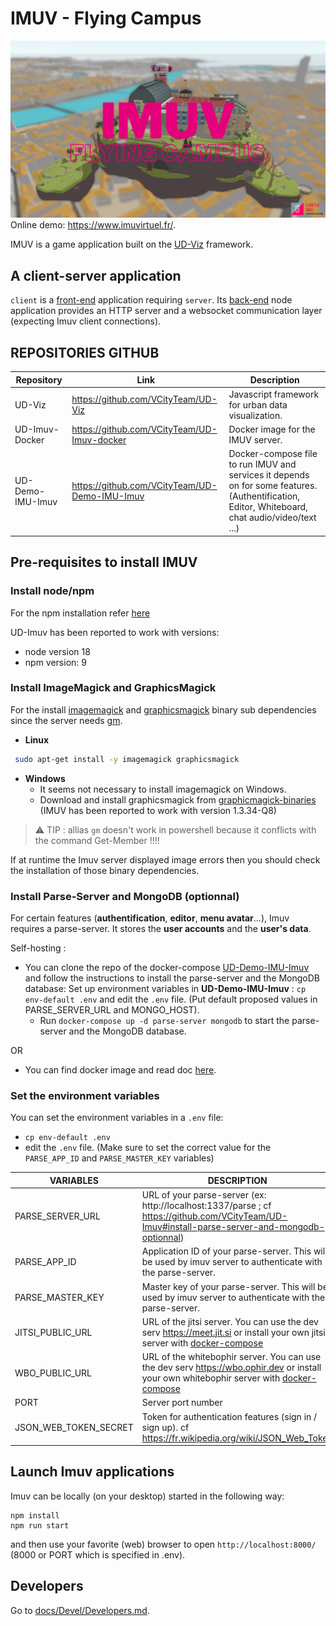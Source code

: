 # IMUV - Flying Campus

![IMUV-Homepage](./img/IMUV_Homepage.png)
Online demo: https://www.imuvirtuel.fr/.

IMUV is a game application built on the [UD-Viz](https://github.com/VCityTeam/UD-Viz) framework.

## A client-server application
`client` is a [front-end](https://en.wikipedia.org/wiki/Front_end_and_back_end) application requiring `server`. Its [back-end](https://en.wikipedia.org/wiki/Front_end_and_back_end) node application provides an HTTP server and a websocket communication layer (expecting Imuv client connections).

## REPOSITORIES GITHUB

| Repository       | Link                                          | Description                                                                                                                                     |
| ---------------- | --------------------------------------------- | ----------------------------------------------------------------------------------------------------------------------------------------------- |
| UD-Viz           | https://github.com/VCityTeam/UD-Viz           | Javascript framework for urban data visualization.                                                                                              |
| UD-Imuv-Docker   | https://github.com/VCityTeam/UD-Imuv-docker   | Docker image for the IMUV server.                                                                                                               |
| UD-Demo-IMU-Imuv | https://github.com/VCityTeam/UD-Demo-IMU-Imuv | Docker-compose file to run IMUV and services it depends on for some features. (Authentification, Editor, Whiteboard, chat audio/video/text ...) |

## Pre-requisites to install IMUV

### Install node/npm

For the npm installation refer [here](https://github.com/VCityTeam/UD-SV/blob/master/Tools/ToolNpm.md)

UD-Imuv has been reported to work with versions:

- node version 18 
- npm version: 9

### Install ImageMagick and GraphicsMagick

For the install [imagemagick](https://imagemagick.org/index.php) and [graphicsmagick](http://www.graphicsmagick.org/) binary sub dependencies since the server needs [gm](https://www.npmjs.com/package/gm?activeTab=readme).

- **Linux**

```bash
 sudo apt-get install -y imagemagick graphicsmagick
```

- **Windows**
  - It seems not necessary to install imagemagick on Windows.
  - Download and install graphicsmagick from [graphicmagick-binaries](https://sourceforge.net/projects/graphicsmagick/files/graphicsmagick-binaries/) (IMUV has been reported to work with version 1.3.34-Q8)

> ⚠️ TIP : allias `gm` doesn't work in powershell because it conflicts with the command Get-Member !!!!

If at runtime the Imuv server displayed image errors then you should check the installation of those binary dependencies.

### Install Parse-Server and MongoDB (optionnal)

For certain features (**authentification**, **editor**, **menu avatar**...), Imuv requires a parse-server. It stores the **user accounts** and the **user's data**.

Self-hosting :

- You can clone the repo of the docker-compose [UD-Demo-IMU-Imuv](https://github.com/VCityTeam/UD-Demo-IMU-Imuv) and follow the instructions to install the parse-server and the MongoDB database:
Set up environment variables in **UD-Demo-IMU-Imuv** : `cp env-default .env` and edit the `.env` file. (Put default proposed values in PARSE_SERVER_URL and MONGO_HOST).
  - Run `docker-compose up -d parse-server mongodb` to start the parse-server and the MongoDB database.

OR

- You can find docker image and read doc [here](https://hub.docker.com/r/parseplatform/parse-server).

### Set the environment variables

You can set the environment variables in a `.env` file:

- `cp env-default .env`
- edit the `.env` file. (Make sure to set the correct value for the `PARSE_APP_ID` and `PARSE_MASTER_KEY` variables)

| VARIABLES             | DESCRIPTION                                                                                                                                                                               |
| --------------------- | ----------------------------------------------------------------------------------------------------------------------------------------------------------------------------------------- |
| PARSE_SERVER_URL      | URL of your parse-server (ex: http://localhost:1337/parse ; cf https://github.com/VCityTeam/UD-Imuv#install-parse-server-and-mongodb-optionnal)                                           |
| PARSE_APP_ID          | Application ID of your parse-server. This will be used by imuv server to authenticate with the parse-server.                                                                              |
| PARSE_MASTER_KEY      | Master key of your parse-server. This will be used by imuv server to authenticate with the parse-server.                                                                                  |
| JITSI_PUBLIC_URL      | URL of the jitsi server. You can use the dev serv https://meet.jit.si or install your own jitsi server with [docker-compose](https://github.com/VCityTeam/UD-Demo-IMU-Imuv)               |
| WBO_PUBLIC_URL        | URL of the whitebophir server. You can use the dev serv https://wbo.ophir.dev or install your own whitebophir server with [docker-compose](https://github.com/VCityTeam/UD-Demo-IMU-Imuv) |
| PORT                  | Server port number                                                                                                                                                                        |
| JSON_WEB_TOKEN_SECRET | Token for authentication features (sign in / sign up). cf  https://fr.wikipedia.org/wiki/JSON_Web_Token                                                                                   |

## Launch Imuv applications

Imuv can be locally (on your desktop) started in the following way:

```
npm install
npm run start
```

and then use your favorite (web) browser to open
`http://localhost:8000/` (8000 or PORT which is specified in .env).


## Developers 

Go to [docs/Devel/Developers.md](./docs/Devel/Developers.md).

